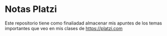 # Notas Platzi
Este repositorio tiene como finaliadad almacenar mis apuntes de los temas importantes que veo en mis clases de https://platzi.com

